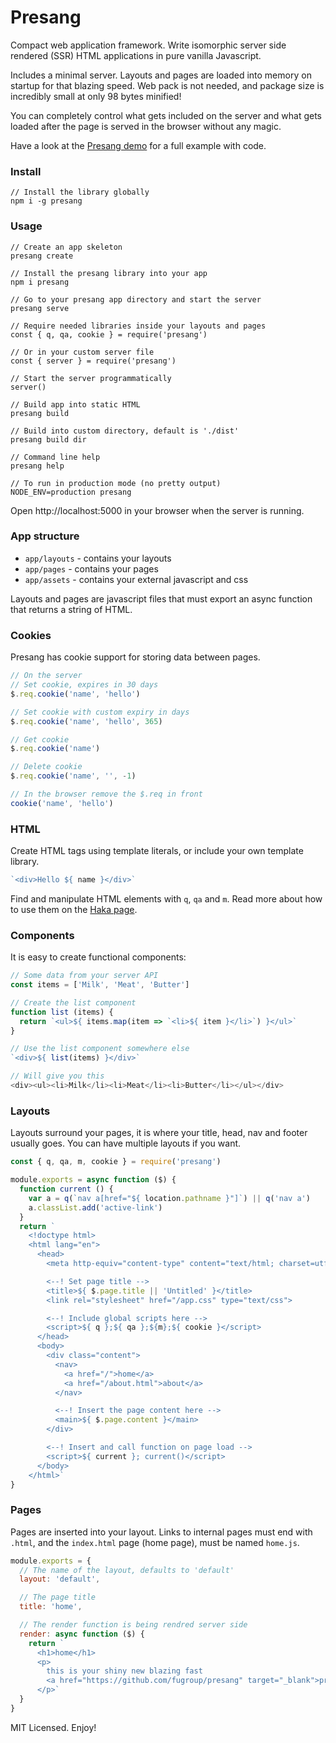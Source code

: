 # Presang
Compact web application framework. Write isomorphic server side rendered (SSR) HTML applications in pure vanilla Javascript.

Includes a minimal server. Layouts and pages are loaded into memory on startup for that blazing speed. Web pack is not needed, and package size is incredibly small at only 98 bytes minified!

You can completely control what gets included on the server and what gets loaded after the page is served in the browser without any magic.

Have a look at the [Presang demo](https://github.com/fugroup/presang-demo) for a full example with code.

### Install
```
// Install the library globally
npm i -g presang
```

### Usage
```
// Create an app skeleton
presang create

// Install the presang library into your app
npm i presang

// Go to your presang app directory and start the server
presang serve

// Require needed libraries inside your layouts and pages
const { q, qa, cookie } = require('presang')

// Or in your custom server file
const { server } = require('presang')

// Start the server programmatically
server()

// Build app into static HTML
presang build

// Build into custom directory, default is './dist'
presang build dir

// Command line help
presang help

// To run in production mode (no pretty output)
NODE_ENV=production presang
```
Open http://localhost:5000 in your browser when the server is running.

### App structure
* `app/layouts` - contains your layouts
* `app/pages` - contains your pages
* `app/assets` - contains your external javascript and css

Layouts and pages are javascript files that must export an async function that returns a string of HTML.

### Cookies
Presang has cookie support for storing data between pages.
```javascript
// On the server
// Set cookie, expires in 30 days
$.req.cookie('name', 'hello')

// Set cookie with custom expiry in days
$.req.cookie('name', 'hello', 365)

// Get cookie
$.req.cookie('name')

// Delete cookie
$.req.cookie('name', '', -1)

// In the browser remove the $.req in front
cookie('name', 'hello')
```

### HTML
Create HTML tags using template literals, or include your own template library.
```javascript
`<div>Hello ${ name }</div>`
```

Find and manipulate HTML elements with `q`, `qa` and `m`. Read more about how to use them on the [Haka page](https://github.com/fugroup/haka).

### Components
It is easy to create functional components:
```javascript
// Some data from your server API
const items = ['Milk', 'Meat', 'Butter']

// Create the list component
function list (items) {
  return `<ul>${ items.map(item => `<li>${ item }</li>`) }</ul>`
}

// Use the list component somewhere else
`<div>${ list(items) }</div>`

// Will give you this
<div><ul><li>Milk</li><li>Meat</li><li>Butter</li></ul></div>
```

### Layouts
Layouts surround your pages, it is where your title, head, nav and footer usually goes. You can have multiple layouts if you want.
```javascript
const { q, qa, m, cookie } = require('presang')

module.exports = async function ($) {
  function current () {
    var a = q(`nav a[href="${ location.pathname }"]`) || q('nav a')
    a.classList.add('active-link')
  }
  return `
    <!doctype html>
    <html lang="en">
      <head>
        <meta http-equiv="content-type" content="text/html; charset=utf-8">

        <--! Set page title -->
        <title>${ $.page.title || 'Untitled' }</title>
        <link rel="stylesheet" href="/app.css" type="text/css">

        <--! Include global scripts here -->
        <script>${ q };${ qa };${m};${ cookie }</script>
      </head>
      <body>
        <div class="content">
          <nav>
            <a href="/">home</a>
            <a href="/about.html">about</a>
          </nav>

          <--! Insert the page content here -->
          <main>${ $.page.content }</main>
        </div>

        <--! Insert and call function on page load -->
        <script>${ current }; current()</script>
      </body>
    </html>`
}
```

### Pages
Pages are inserted into your layout. Links to internal pages must end with `.html`, and the `index.html` page (home page), must be named `home.js`.

```javascript
module.exports = {
  // The name of the layout, defaults to 'default'
  layout: 'default',

  // The page title
  title: 'home',

  // The render function is being rendred server side
  render: async function ($) {
    return `
      <h1>home</h1>
      <p>
        this is your shiny new blazing fast
        <a href="https://github.com/fugroup/presang" target="_blank">presang app!</a>
      </p>`
  }
}
```
MIT Licensed. Enjoy!